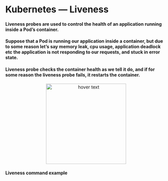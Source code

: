 # Kubernetes — Liveness

#### Liveness probes are used to control the health of an application running inside a Pod’s container. 

#### Suppose that a Pod is running our application inside a container, but due to some reason let’s say memory leak, cpu usage, application deadlock etc the application is not responding to our requests, and stuck in error state.

#### Liveness probe checks the container health as we tell it do, and if for some reason the liveness probe fails, it restarts the container.


<p align="center">
  <img src="https://miro.medium.com/max/875/0*U8l_OiseiAaGJ_6n.gif" width="250" title="hover text">
</p>

#### Liveness command example 
```sh 



```

